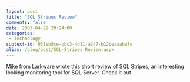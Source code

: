```yaml
---
layout: post
title: "SQL Stripes Review"
comments: false
date: 2003-04-29 20:24:00
categories:
 - Technology
subtext-id: 031eb8ce-bbc3-4d11-a247-b12beaaabafe
alias: /blog/post/SQL-Stripes-Review.aspx
---
```



Mike from Larkware wrote this short review of [SQL Stripes](http://stripes.docmusic.com/), an interesting looking monitoring tool for SQL Server. Check it out. 
